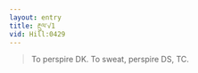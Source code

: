 ```yaml
---
layout: entry
title: རྔུལ་√1
vid: Hill:0429
---
```

> To perspire DK\. To sweat, perspire DS, TC\.


